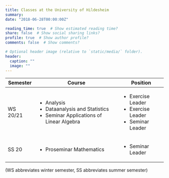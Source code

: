 ```yaml
---
title: Classes at the University of Hildesheim
summary:
date: "2018-06-28T00:00:00Z"

reading_time: true  # Show estimated reading time?
share: false  # Show social sharing links?
profile: true  # Show author profile?
comments: false  # Show comments?

# Optional header image (relative to `static/media/` folder).
header:
  caption: ""
  image: ""
---
```


| Semester          | Course                    | Position           |
| ------------------| ------------------------- | -------------------|
| WS 20/21          | <ul><li>Analysis</li><li>Dataanalysis and Statistics</li> <li>Seminar Applications of Linear Algebra</li></ul>  | <ul><li>Exercise Leader</li><li>Exercise Leader</li> <li>Seminar Leader</li></ul>             |
| SS 20             | <ul><li>Proseminar Mathematics</li></ul>    | <ul><li>Seminar Leader</li></ul>              |

(WS abbreviates winter semester, SS abbreviates summer semester)
